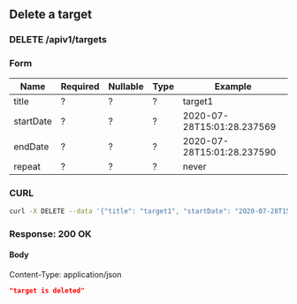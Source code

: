 ## Delete a target

### DELETE /apiv1/targets

### Form

Name | Required | Nullable | Type | Example
--- | --- | --- | --- | ---
title | ? | ? | ? | target1
startDate | ? | ? | ? | 2020-07-28T15:01:28.237569
endDate | ? | ? | ? | 2020-07-28T15:01:28.237590
repeat | ? | ? | ? | never

### CURL

```bash
curl -X DELETE --data '{"title": "target1", "startDate": "2020-07-28T15:01:28.237569", "endDate": "2020-07-28T15:01:28.237590", "repeat": "never"}' -- "$URL/apiv1/targets?"
```

### Response: 200 OK

#### Body

Content-Type: application/json

```json
"target is deleted"
```

